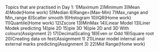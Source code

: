 Topics that are practised in Day 1:
1)Maximum
2)Minimum
3)Mean
4)Mode(Home work)
5)Median
6)Range=(Max-Min)
7)Max_range and Min_range
8)Scatter smooth
9)Histogram
10)IQR(Home work)
11)Quantile(Home work)
12)Zscore
13)MinMax
14)Linear Model
13)Liner Modek predicting
14)pie 2D
15)pie 3D
16)pie 2D and 3D With colours(Assignment 2)
17)DecimalScaling
18)Even or Odd
19)Square root
20)Creating data on fest(Assignment 1)
21)Linear model internal and external marks predicting(Assignment 3)
22)Mid Range(Home work)
